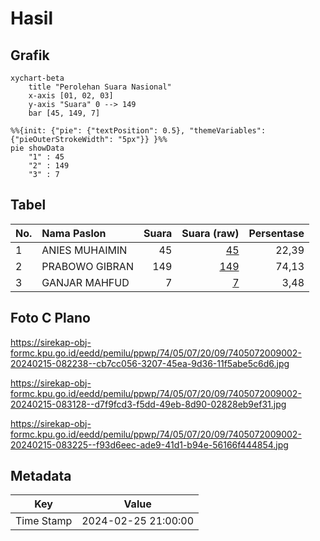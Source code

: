 # Hasil

## Grafik

```mermaid
xychart-beta
    title "Perolehan Suara Nasional"
    x-axis [01, 02, 03]
    y-axis "Suara" 0 --> 149
    bar [45, 149, 7]
```

```mermaid
%%{init: {"pie": {"textPosition": 0.5}, "themeVariables": {"pieOuterStrokeWidth": "5px"}} }%%
pie showData
    "1" : 45
    "2" : 149
    "3" : 7
```

## Tabel

| No. | Nama Paslon    | Suara | Suara (raw) | Persentase |
|:--- |:-------------- | -----:| -----------:| ----------:|
| 1   | ANIES MUHAIMIN | 45    | [45][p-1]   | 22,39      |
| 2   | PRABOWO GIBRAN | 149   | [149][p-2]  | 74,13      |
| 3   | GANJAR MAHFUD  | 7     | [7][p-3]    | 3,48       |


[p-1]: https://github.com/gigit-pemilu/pemilu-2024/blob/main/pilpres/hitung-suara/sub/74-sulawesi-tenggara/sub/05-konawe-selatan/sub/07-konda/sub/2009-ambololi/sub/002-tps/sub/paslon-1.txt
[p-2]: https://github.com/gigit-pemilu/pemilu-2024/blob/main/pilpres/hitung-suara/sub/74-sulawesi-tenggara/sub/05-konawe-selatan/sub/07-konda/sub/2009-ambololi/sub/002-tps/sub/paslon-2.txt
[p-3]: https://github.com/gigit-pemilu/pemilu-2024/blob/main/pilpres/hitung-suara/sub/74-sulawesi-tenggara/sub/05-konawe-selatan/sub/07-konda/sub/2009-ambololi/sub/002-tps/sub/paslon-3.txt

## Foto C Plano

https://sirekap-obj-formc.kpu.go.id/eedd/pemilu/ppwp/74/05/07/20/09/7405072009002-20240215-082238--cb7cc056-3207-45ea-9d36-11f5abe5c6d6.jpg

https://sirekap-obj-formc.kpu.go.id/eedd/pemilu/ppwp/74/05/07/20/09/7405072009002-20240215-083128--d7f9fcd3-f5dd-49eb-8d90-02828eb9ef31.jpg

https://sirekap-obj-formc.kpu.go.id/eedd/pemilu/ppwp/74/05/07/20/09/7405072009002-20240215-083225--f93d6eec-ade9-41d1-b94e-56166f444854.jpg


## Metadata

| Key        | Value               |
| ---------- | ------------------- |
| Time Stamp | 2024-02-25 21:00:00 |



